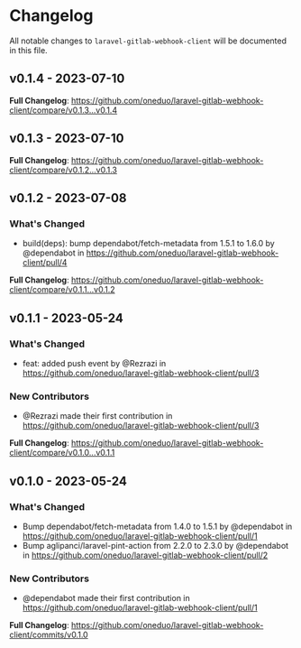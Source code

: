 # Changelog

All notable changes to `laravel-gitlab-webhook-client` will be documented in this file.

## v0.1.4 - 2023-07-10

**Full Changelog**: https://github.com/oneduo/laravel-gitlab-webhook-client/compare/v0.1.3...v0.1.4

## v0.1.3 - 2023-07-10

**Full Changelog**: https://github.com/oneduo/laravel-gitlab-webhook-client/compare/v0.1.2...v0.1.3

## v0.1.2 - 2023-07-08

### What's Changed

- build(deps): bump dependabot/fetch-metadata from 1.5.1 to 1.6.0 by @dependabot in https://github.com/oneduo/laravel-gitlab-webhook-client/pull/4

**Full Changelog**: https://github.com/oneduo/laravel-gitlab-webhook-client/compare/v0.1.1...v0.1.2

## v0.1.1 - 2023-05-24

### What's Changed

- feat: added push event by @Rezrazi in https://github.com/oneduo/laravel-gitlab-webhook-client/pull/3

### New Contributors

- @Rezrazi made their first contribution in https://github.com/oneduo/laravel-gitlab-webhook-client/pull/3

**Full Changelog**: https://github.com/oneduo/laravel-gitlab-webhook-client/compare/v0.1.0...v0.1.1

## v0.1.0 - 2023-05-24

### What's Changed

- Bump dependabot/fetch-metadata from 1.4.0 to 1.5.1 by @dependabot in https://github.com/oneduo/laravel-gitlab-webhook-client/pull/1
- Bump aglipanci/laravel-pint-action from 2.2.0 to 2.3.0 by @dependabot in https://github.com/oneduo/laravel-gitlab-webhook-client/pull/2

### New Contributors

- @dependabot made their first contribution in https://github.com/oneduo/laravel-gitlab-webhook-client/pull/1

**Full Changelog**: https://github.com/oneduo/laravel-gitlab-webhook-client/commits/v0.1.0
